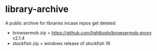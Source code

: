 # library-archive
A public archive for libraries incase repos get deleted

- browsermob.zip = https://github.com/lightbody/browsermob-proxy v2.1.4
- stockfish.zip = windows release of stockfish 16
